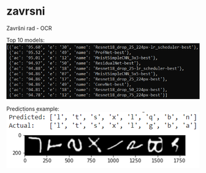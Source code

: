 # zavrsni
Završni rad - OCR

Top 10 models:
![Top 10 models](./repo-src/best_models.png)

Predictions example:
![Predictions example](./repo-src/resnet18_dd_example.png)
